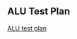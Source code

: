 ALU Test Plan
----
[ALU test plan](https://docs.google.com/spreadsheets/d/1P3MYGOUE6s-0V_MFXP_icZylFMFTu6wJ/edit?usp=drive_link&ouid=115679411967049075293&rtpof=true&sd=true)
